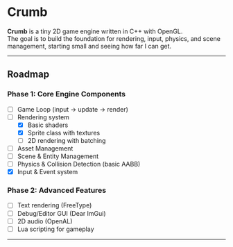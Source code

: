# Crumb

**Crumb** is a tiny 2D game engine written in C++ with OpenGL.  
The goal is to build the foundation for rendering, input, physics, and scene management, starting small and seeing how far I can get.

---

## Roadmap

### Phase 1: Core Engine Components

- [ ] Game Loop (input → update → render)
- [ ] Rendering system
  - [x] Basic shaders
  - [x] Sprite class with textures
  - [ ] 2D rendering with batching
- [ ] Asset Management
- [ ] Scene & Entity Management
- [ ] Physics & Collision Detection (basic AABB)
- [x] Input & Event system

### Phase 2: Advanced Features

- [ ] Text rendering (FreeType)
- [ ] Debug/Editor GUI (Dear ImGui)
- [ ] 2D audio (OpenAL)
- [ ] Lua scripting for gameplay

---
